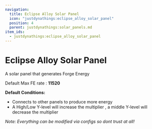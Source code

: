 ```yaml
---
navigation:
  title: Eclipse Alloy Solar Panel
  icon: "justdynathings:eclipse_alloy_solar_panel"
  position: 4
  parent: justdynathings:solar_panels.md
item_ids:
  - justdynathings:eclipse_alloy_solar_panel
---
```


# Eclipse Alloy Solar Panel

A solar panel that generates Forge Energy

Default Max FE rate : **11520**

**Default Conditions:**

- Connects to other panels to produce more energy
- A High/Low Y-level will increase the multiplier , a middle Y-level will decrease the multiplier

<BlockImage id="justdynathings:eclipse_alloy_solar_panel" scale="4.0"/>

<Recipe id="justdynathings:eclipse_alloy_solar_panel" />

_Note: Everything can be modified via configs so dont trust at all!_
